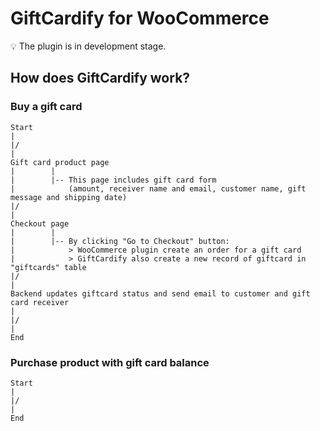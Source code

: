 # GiftCardify for WooCommerce

💡 The plugin is in development stage.

## How does GiftCardify work?

### Buy a gift card

```
Start
|
|/
|
Gift card product page
|        |
|        |-- This page includes gift card form
|            (amount, receiver name and email, customer name, gift message and shipping date)
|/
|
Checkout page
|        |
|        |-- By clicking "Go to Checkout" button:
|            > WooCommerce plugin create an order for a gift card
|            > GiftCardify also create a new record of giftcard in "giftcards" table
|/
|
Backend updates giftcard status and send email to customer and gift card receiver
|
|/
|
End
```

### Purchase product with gift card balance
```
Start
|
|/
|
End
```